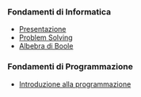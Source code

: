 ### Fondamenti di Informatica
- [Presentazione](http://albertoferrari.github.io/fondamenti/lezioni/FI00-Presentazione.pdf)
- [Problem Solving](http://albertoferrari.github.io/fondamenti/lezioni/FI01-Problem_solving.pdf)
- [Albebra di Boole](http://albertoferrari.github.io/fondamenti/lezioni/FT01-Boole.pdf)

### Fondamenti di Programmazione
- [Introduzione alla programmazione](http://albertoferrari.github.io/fondamenti/lezioni/FP01-Python.pdf)
